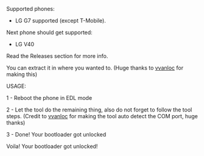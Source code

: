  
Supported phones:

* LG G7 supported (except T-Mobile).

Next phone should get supported:

* LG V40 

Read the Releases section for more info.

You can extract it in where you wanted to. (Huge thanks to [vvanloc](https://github.com/vvanloc) for making this) 

USAGE:

1 - Reboot the phone in EDL mode

2 - Let the tool do the remaining thing, also do not forget to follow the tool steps. (Credit to [vvanloc](https://github.com/vvanloc) for making the tool auto detect the COM port, huge thanks)

3 - Done! Your bootloader got unlocked

Voila! Your bootloader got unlocked!
